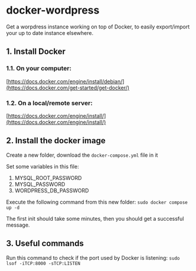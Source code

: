# docker-wordpress
Get a worpdress instance working on top of Docker, to easily export/import your up to date instance elsewhere.

## 1. Install Docker

### 1.1. On your computer:
[https://docs.docker.com/engine/install/debian/](https://docs.docker.com/get-started/get-docker/)

### 1.2. On a local/remote server:
[https://docs.docker.com/engine/install/](https://docs.docker.com/engine/install/) 

## 2. Install the docker image

Create a new folder, download the `docker-compose.yml` file in it

Set some variables in this file:

1. MYSQL_ROOT_PASSWORD
2. MYSQL_PASSWORD
3. WORDPRESS_DB_PASSWORD

Execute the following command from this new folder: `sudo docker compose up -d`

The first init should take some minutes, then you should get a successful message.

## 3. Useful commands

Run this command to check if the port used by Docker is listening: `sudo lsof -iTCP:8000 -sTCP:LISTEN`
